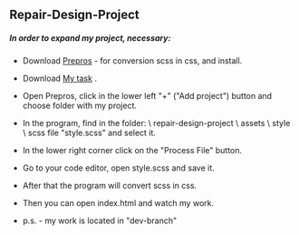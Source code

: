 ## Repair-Design-Project

##### In order to expand my project, necessary:

* Download [Prepros](https://prepros.io/downloads) - for conversion scss in css, and install.
* Download [My task](https://github.com/Andry-man/repair-design-project.git) .
* Open Prepros, click in the lower left "+" ("Add project") button and choose folder with my project.
* In the program, find in the folder: \ repair-design-project \ assets \ style \ scss file "style.scss" and select it.
* In the lower right corner click on the "Process File" button.
* Go to your code editor, open style.scss and save it.
* After that the program will convert scss in css.
* Then you can open index.html and watch my work.


* p.s. - my work is located in "dev-branch"
